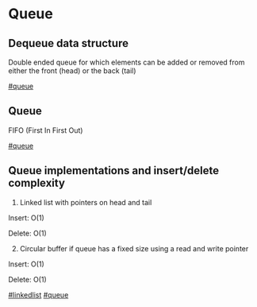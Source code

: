 ---
---

# Queue

## Dequeue data structure

Double ended queue for which elements can be added or removed from either the front (head) or the back (tail)

[#queue](queue.md)

## Queue

FIFO (First In First Out)

[#queue](queue.md)

## Queue implementations and insert/delete complexity

1. Linked list with pointers on head and tail

Insert: O(1)

Delete: O(1)

2. Circular buffer if queue has a fixed size using a read and write pointer

Insert: O(1)

Delete: O(1)

[#linkedlist](linkedlist.md) [#queue](queue.md)